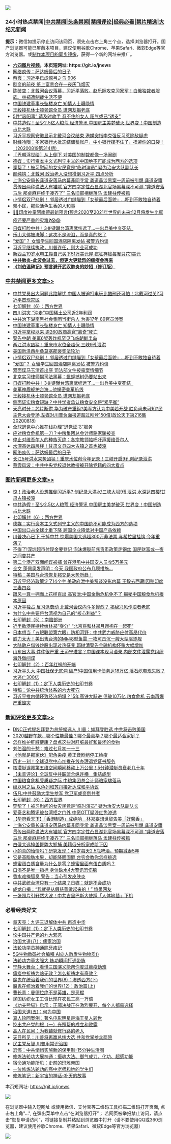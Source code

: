 ![](https://raw.githubusercontent.com/fqnews/bnews/master/64photo/fqnews-qr.jpg)

<div id="tt">
<h3>24小时热点禁闻|<a href="#%E4%B8%AD%E5%85%B1%E7%A6%81%E9%97%BB%E6%9B%B4%E5%A4%9A%E6%96%87%E7%AB%A0">中共禁闻</a>|<a href="#%E5%9B%BE%E7%89%87%E6%96%B0%E9%97%BB%E6%9B%B4%E5%A4%9A%E6%96%87%E7%AB%A0">头条禁闻</a>|<a href="#%E6%96%B0%E9%97%BB%E8%AF%84%E8%AE%BA%E6%9B%B4%E5%A4%9A%E6%96%87%E7%AB%A0">禁闻评论|<a href="#%E5%BF%85%E7%9C%8B%E7%BB%8F%E5%85%B8%E5%A5%BD%E6%96%87">经典必看|<a href="/video.md#%E7%A6%81%E7%89%87%E7%B2%BE%E9%80%89">禁片精选</a>|<a href="https://github.com/fqnews/djy/blob/master/gb/nf1351518.md#1">大纪元新闻</a></h3>
<div><b>提示：</b>微信如提示停止访问该网页，须先点击右上角三个点，选择浏览器打开。国产浏览器可能已屏蔽本项目，建议使用谷歌Chrome、苹果Safari、微软Edge等官方浏览器。或<a href="https://github.com/fqnews/bnews/blob/master/%E5%88%B6%E4%BD%9Cgit%E7%A6%81%E9%97%BB%E9%95%9C%E5%83%8F.md">制作本项目的同步镜像</a>，获得一个新的网址来推广。</div>
<ul>
<li><b><a href="http://d1.bdrive.tk/64.mp4" target="_blank">六四图片视频</a>，本页短网址: https://git.io/jnews</b></li>
<li><a href="/cbnews/20200819/1382291.md">网络疯传：萨达姆最后的日子</a></li>
<li><a href="/bannedvideo/20200819/1382252.md">蔡霞：习近平已成惊弓之鸟 906</a></li>
<li><a href="/cnnews/20200819/1382372.md">剧变的前夜 纸上富贵会在一夜灰飞烟灭</a></li>
<li><a href="/bannedvideo/20200819/1382283.md">陈破空：北戴河会议落幕，习近平落败。赵乐际攻克习家军！白俄独裁者服软。林郑遭制裁生活不便</a></li>
<li><a href="/cbnews/20200819/1382517.md">中国铁建董事长坠楼身亡 知情人士曝隐情</a></li>
<li><a href="/cbnews/20200819/1382378.md">王毅接机休士顿领馆全员 遭网友揭老底</a></li>
<li><a href="/lifebaike/20200819/1382323.md">5件“吸阳事” 请及时收手 忍不住的女人 阳气或已“透支”</a></li>
<li><a href="/topimagenews/20200819/1382597.md">中共造假！至少2.5亿人粮荒 经济警讯 中国房主美梦破灭 世界变！中国制造占比大跌</a></li>
<li><a href="/headline/20200819/1382504.md">习近平视察安徽显示北戴河会议结束 港媒突指李克强反习惹除敌疑虑</a></li>
<li><a href="/bannedvideo/20200819/1382468.md">财经冷眼：多家银行大批冻结储蓄账户，中小银行撑不住了，捂紧你的口袋！（20200819第314期）</a></li>
<li><a href="/ssgc/20200819/1382269.md">〖兲朝浮世绘〗从上倒下 对美国的制裁都像一场闹剧</a></li>
<li><a href="/topimagenews/20200819/1382405.md">德媒：实行资本主义式列宁主义的中国绝不可能成为西方的选项 </a></li>
<li><a href="/comments/20200819/1382569.md">穿帮了！被习慰问的女灾民竟是“临时演员” 疑为治安大队副队长</a></li>
<li><a href="/comments/20200819/1382352.md">颜纯钩：北戴河 政治老人没想推倒习近平 四点分析</a></li>
<li><a href="/comments/20200819/1382552.md">上海公安局长龚道安落马内幕非同寻常 龚道鑫涉黑案一周前被引爆 龚道安籍贯传出两种说法大有猫腻 官方四字定性凸显湖北官场黑幕深不可测 “龚道安落马后 那桌麻将终于凑齐了” 三名旧部相继落马 孟建柱传被抓</a></li>
<li><a href="/cbnews/20200819/1382434.md">小情侣双尸悲剧！ 邻居透过门缝瞄到「女孩最后面貌」…吓到不敢独自待着</a></li>
<li><a href="/ssgc/20200819/1382399.md">赖小民，那些活色生香的人和事</a></li>
<li><a href="/bannedvideo/20200819/1382478.md">💠💠印度神童阿南德最新预言❗预言2020至2021年世界的未来❗12月将发生比瘟疫还要严重的灾难❓😱😱</a></li>
<li><a href="/cbnews/20200819/1382380.md">日媒打脸中共！3关键曝台湾离武统远了…一出兵美中变死结  </a></li>
<li><a href="/comments/20200819/1382268.md">乐山大佛被洗脚：这次不是流泪，而是真的怒了</a></li>
<li><a href="/cbnews/20200819/1382406.md">“爱国”？ 女留学生回国酒店隔离发帖 被警方约谈</a></li>
<li><a href="/bannedvideo/20200819/1382385.md">习近平继续执政，川普连任，则大业可成功</a></li>
<li><a href="/cnnews/20200819/1382287.md">新西兰19岁水电工靠自己买下51万美元屋 疯狂存钱每餐只花1美元</a></li>
<li><b><a href="/comments/20200211/1275071.md" target="_blank">中共肺炎-此波会过去，但更大更猛烈的瘟疫会再来</a></b></li>
<li><b><a href="/comments/20200207/1272816.md" target="_blank">《刘伯温碑记》预言避开武汉肺炎的妙招（修订版）</a></b></li>
</ul>
</div>

<div class="catlist">
<h3><a href="/cbnews/" target="_blank">中共禁闻</a><span><a href="/cbnews/" target="_blank" rel="nofollow">更多文章>></a></span></h3>
<ul>
<li><a href="/cbnews/20200819/1382619.md" target="_blank">中共党员出大问题此路解忧 中国人被迫打电玩比酷刑还可怕！北戴河过关?习近平首现灾区</a></li>
<li><a href="/comments/20200819/1382591.md" target="_blank">七印解封（6）：西方世界</a></li>
<li><a href="/cbnews/20200819/1382554.md" target="_blank">四川洪灾 &#8220;沖走&#8221;中国稀土公司近2年利润</a></li>
<li><a href="/cbnews/20200819/1382527.md" target="_blank">中共治下湖南黑社会集团当街杀人 为害17年 89官员涉案</a></li>
<li><a href="/cbnews/20200819/1382517.md" target="_blank">中国铁建董事长坠楼身亡 知情人士曝隐情</a></li>
<li><a href="/cbnews/20200819/1382516.md" target="_blank">习近平掌权以来 逾260政商高官“离奇”死亡</a></li>
<li><a href="/cbnews/20200819/1382506.md" target="_blank">警告中朝 美军6架轰炸机罕见飞临朝鲜半岛</a></li>
<li><a href="/cbnews/20200819/1382490.md" target="_blank">两江洪水凶猛！重庆市水位全超保 三峡9孔泄洪</a></li>
<li><a href="/cbnews/20200819/1382433.md" target="_blank">美国新泽西州桑莫塞郡褒奖法轮功</a></li>
<li><a href="/cbnews/20200819/1382434.md" target="_blank">小情侣双尸悲剧！ 邻居透过门缝瞄到「女孩最后面貌」…吓到不敢独自待着</a></li>
<li><a href="/cbnews/20200819/1382406.md" target="_blank">“爱国”？ 女留学生回国酒店隔离发帖 被警方约谈</a></li>
<li><a href="/cbnews/20200819/1382394.md" target="_blank">双面谍马玉清首出庭 司法部文件披露案情细节</a></li>
<li><a href="/cbnews/20200819/1382393.md" target="_blank">北京实习律师揭司法黑幕：蚍蜉撼树仍要站出来</a></li>
<li><a href="/cbnews/20200819/1382380.md" target="_blank">日媒打脸中共！3关键曝台湾离武统远了…一出兵美中变死结  </a></li>
<li><a href="/cbnews/20200819/1382379.md" target="_blank">美军神盾舰护台海…他揭密美军航线</a></li>
<li><a href="/cbnews/20200819/1382378.md" target="_blank">王毅接机休士顿领馆全员 遭网友揭老底</a></li>
<li><a href="/cbnews/20200819/1382377.md" target="_blank">侧面证实粮食短缺？中共学者承认粮食安全将“紧平衡”</a></li>
<li><a href="/cbnews/20200819/1382374.md" target="_blank">天亮时分：芯片断供,华为破产重组?美军方认为中美若开战,胜负尚未可知?民主党大会登场,左媒对川普负面报道超过拜登150倍(政论天下第216集 20200818)</a></li>
<li><a href="/cbnews/20200819/1382346.md" target="_blank">全球退党中心推在线办理“退党证书”服务</a></li>
<li><a href="/cbnews/20200819/1382345.md" target="_blank">应对粮食危机第一刀？中粮集团总会计师骆家駹被查</a></li>
<li><a href="/cbnews/20200819/1382324.md" target="_blank">停止对维吾尔人的种族灭绝：各宗教领袖呼吁声援维吾尔人</a></li>
<li><a href="/cbnews/20200819/1382325.md" target="_blank">水深高达四层楼！甘肃文县四大古镇之首也被淹</a></li>
<li><a href="/cbnews/20200819/1382291.md" target="_blank">网络疯传：萨达姆最后的日子</a></li>
<li><a href="/cbnews/20200819/1382290.md" target="_blank">长江5号洪水来势凶猛！重庆水位创今年记录！三峡开启9孔创纪录泄洪</a></li>
<li><a href="/cbnews/20200818/1382204.md" target="_blank">蔡霞风波：中共中央党校退休教授被开除党籍的四大看点</a></li>

</ul>
</div>
<div class="catlist">
<h3><a href="/topimagenews/" target="_blank">图片新闻</a><span><a href="/topimagenews/" target="_blank" rel="nofollow">更多文章>></a></span></h3>
<ul>
<li><a href="/topimagenews/20200819/1382697.md" target="_blank">惊！政治老人没想推倒习近平? 创纪录大洪水!三峡大坝9孔泄洪 水深达四楼!甘肃古镇被淹</a></li>
<li><a href="/topimagenews/20200819/1382597.md" target="_blank">中共造假！至少2.5亿人粮荒 经济警讯 中国房主美梦破灭 世界变！中国制造占比大跌</a></li>
<li><a href="/comments/20200819/1382591.md" target="_blank">七印解封（6）：西方世界</a></li>
<li><a href="/topimagenews/20200819/1382405.md" target="_blank">德媒：实行资本主义式列宁主义的中国绝不可能成为西方的选项</a></li>
<li><a href="/topimagenews/20200819/1382271.md" target="_blank">中国出口占全球比重下降 跨国企业降低对中国产品依赖</a></li>
<li><a href="/topimagenews/20200818/1382205.md" target="_blank">川普决心已下 干掉中共 惊爆美国大选超300万非法票 与希拉里挂钩 今年重演？</a></li>
<li><a href="/topimagenews/20200818/1382108.md" target="_blank">不得了!深圳超市付现金要登记 泡沫爆裂前兆货币政策走钢丝 国民财富或一夜之间变共产</a></li>
<li><a href="/topimagenews/20200818/1381909.md" target="_blank">第二个港产双面间谍被捕 曾在港见中共国安人员收5万美元</a></li>
<li><a href="/topimagenews/20200818/1381813.md" target="_blank">全文 蓬佩奥发声明：今天 我国政府公布几项措施…</a></li>
<li><a href="/comments/20200818/1381765.md" target="_blank">特稿：美国与台湾恢复邦交是大势所趋！</a></li>
<li><a href="/topimagenews/20200817/1381657.md" target="_blank">习近平经济政策定了!4个字 美政府泄中美贸谈没影内幕 王毅去西藏!因赔印度三妻四妾</a></li>
<li><a href="/topimagenews/20200817/1381618.md" target="_blank">跟风一尊一拥而上花样百出 高官泄:中国金融危机免不了 揭秘中国粮食危机根本原因</a></li>
<li><a href="/topimagenews/20200817/1381596.md" target="_blank">习近平独占 反习派蠢动 北戴河会议内斗多惨烈？ 揭秘兴风作浪者老底</a></li>
<li><a href="/comments/20200817/1381382.md" target="_blank">为什么中共要将台湾视为自己的“核心利益”？</a></li>
<li><a href="/comments/20200817/1381339.md" target="_blank">七印解封（5）：南赡部洲</a></li>
<li><a href="/topimagenews/20200817/1381336.md" target="_blank">近半数港民持续给林郑“零分” “北京将和林郑月娥抱在一起死”</a></li>
<li><a href="/topimagenews/20200817/1381285.md" target="_blank">日本想当「五眼联盟第六眼」防相河野：中共武力威胁应付高昂代价</a></li>
<li><a href="/topimagenews/20200817/1381273.md" target="_blank">威力太大！美出售台湾的Mk48型鱼雷 一枚可击沉一艘大型驱逐舰</a></li>
<li><a href="/topimagenews/20200817/1381243.md" target="_blank">大陆散户借钱炒股出现过热征兆 郭树清警告金融机构坏账大幅增加</a></li>
<li><a href="/topimagenews/20200817/1381204.md" target="_blank">山东出大事 件件很严重 王沪宁进言？中国课本现习语录 内部文件泄露党组织海外做间谍</a></li>
<li><a href="/comments/20200816/1381045.md" target="_blank">七印解封（2）：百年红祸的开端</a></li>
<li><a href="/topimagenews/20200816/1381029.md" target="_blank">习近平头大 中国社保无底洞 破产!中国信用卡债务达18万亿 潘石屹套现失败？大逃亡300亿</a></li>
<li><a href="/comments/20200816/1381021.md" target="_blank">七印解封（1）：定下人类历史的七印书卷</a></li>
<li><a href="/comments/20200816/1380926.md" target="_blank">特稿：论中共统治体系的六大死穴</a></li>
<li><a href="/topimagenews/20200815/1380626.md" target="_blank">习近平推内循环致经济坍塌？15年高铁大跃进 债破10万亿 粮食危机 云南再爆严重蝗灾</a></li>

</ul>
</div>
<div class="catlist">
<h3><a href="/comments/" target="_blank">新闻评论</a><span><a href="/comments/" target="_blank" rel="nofollow">更多文章>></a></span></h3>
<ul>
<li><a href="/comments/20200820/1382722.md" target="_blank">DNC正式提名拜登为总统候选人 川普：如拜登胜选 中共将击败美国</a></li>
<li><a href="/comments/20200820/1382721.md" target="_blank">2020越野车款，哪个性能最佳？哪个最豪华？哪个最适合家庭？</a></li>
<li><a href="/comments/20200820/1382714.md" target="_blank">怎样维护肝脏健康？盘点这些对肝脏最好和最坏的食物</a></li>
<li><a href="/comments/20200820/1382713.md" target="_blank">刘伯温的十愁：难过七月初一十三</a></li>
<li><a href="/comments/20200819/1382682.md" target="_blank">《他就是那家伙》配角染疫  黄正音剧组停工检疫</a></li>
<li><a href="/comments/20200819/1382636.md" target="_blank">历史一刻！全球退党中心加推在线办理退党证书服务</a></li>
<li><a href="/comments/20200819/1382635.md" target="_blank">核潜艇误闯第五维空间瞬间移动上万公里！5分钟潜艇员衰老几十年</a></li>
<li><a href="/comments/20200819/1382634.md" target="_blank">【未普评论】全球反中共联盟合纵连横　集结成型</a></li>
<li><a href="/comments/20200819/1382622.md" target="_blank">中国粮食危机受质疑之际 中粮集团总会计师骆家駹落马</a></li>
<li><a href="/comments/20200819/1382610.md" target="_blank">继以阿之后 以色列和苏丹接近达成和平协议</a></li>
<li><a href="/comments/20200819/1382602.md" target="_blank">伍凡:中共鼓励大学生参军 党卫军或变倒共者</a></li>
<li><a href="/comments/20200819/1382591.md" target="_blank">七印解封（6）：西方世界</a></li>
<li><a href="/comments/20200819/1382569.md" target="_blank">穿帮了！被习慰问的女灾民竟是“临时演员” 疑为治安大队副队长</a></li>
<li><a href="/comments/20200819/1382568.md" target="_blank">爱奇艺和腾讯被台湾拒之门外 中资OTT疑涉红色渗透</a></li>
<li><a href="/comments/20200819/1382563.md" target="_blank">【华府看天下】「香港制造」成绝响　林郑妄想世贸告美「好馨香」</a></li>
<li><a href="/comments/20200819/1382552.md" target="_blank">上海公安局长龚道安落马内幕非同寻常 龚道鑫涉黑案一周前被引爆 龚道安籍贯传出两种说法大有猫腻 官方四字定性凸显湖北官场黑幕深不可测 “龚道安落马后 那桌麻将终于凑齐了” 三名旧部相继落马 孟建柱传被抓</a></li>
<li><a href="/comments/20200819/1382545.md" target="_blank">白俄大选掩盖舞弊大抓捕    美籍俄分析家成阶下囚</a></li>
<li><a href="/comments/20200819/1382533.md" target="_blank">小酌真的怡情吗？研究发现：40岁每天2.5瓶啤酒，预期减寿5年</a></li>
<li><a href="/comments/20200819/1382532.md" target="_blank">它是高脂肪水果，却能降胆固醇  台农会教你怎样挑选</a></li>
<li><a href="/comments/20200819/1382523.md" target="_blank">蜂蜜蛋白质含量为什么是零？蜂蜜里面有蛋白质吗？</a></li>
<li><a href="/comments/20200819/1382522.md" target="_blank">口渴不是唯一指标 身体缺水4大警讯恐伤脑</a></li>
<li><a href="/comments/20200819/1382521.md" target="_blank">香水难掩狐臭  警告：当心引发皮肤炎</a></li>
<li><a href="/comments/20200819/1382518.md" target="_blank">中共武统台湾只有一个结果？日媒：就是不会成功</a></li>
<li><a href="/comments/20200819/1382501.md" target="_blank">成龙自揭：“我就是从假慈善做起来的！” 惊呆网友</a></li>
<li><a href="/comments/20200819/1382500.md" target="_blank">一张照片引轩然大波！中共吉里巴斯大使踩「人体地毯」下机</a></li>

</ul>
</div>

<div class="catlist">
<h3>必看经典好文</h3>
<ul>
<li><a href="/comments/20131119/1029445.md" target="_blank">章天亮：九评三退解体中共 再造中华</a></li>
<li><a href="/comments/20200816/1381021.md" target="_blank">七印解封（1）：定下人类历史的七印书卷</a></li>
<li><a href="/comments/20200717/1361899.md" target="_blank">论中国共产党的九大邪恶</a></li>
<li><a href="/cbnews/20190424/914482.md" target="_blank">治国大道(八)：儒家治国</a></li>
<li><a href="/health/20170626/780263.md" target="_blank">法轮功学员神通除牙疼记</a></li>
<li><a href="/topimagenews/20200527/1335347.md" target="_blank">5G生物数码社会编程 AI向人散发生物物质()</a></li>
<li><a href="/cbnews/20200816/1381005.md" target="_blank">法轮功力量太强大 炼功瞬间打通带脉</a></li>
<li><a href="/comments/20200527/1273654.md" target="_blank">宁静大舞台：看懂三国演义能帮你度过瘟疫劫难</a></li>
<li><a href="/comments/20200502/1322275.md" target="_blank">瘟疫中祈祷为啥无效？怎么祈祷才有奇效？</a></li>
<li><a href="/topimagenews/20180527/948714.md" target="_blank">魔鬼在统治着我们的世界(8)：渗透西方(下)</a></li>
<li><a href="/topimagenews/20180601/951286.md" target="_blank">魔鬼在统治着我们的世界(12)：政治篇(上)</a></li>
<li><a href="/comments/20180726/727420.md" target="_blank">曹长青：曼德拉绝不是英雄，是恶棍</a></li>
<li><a href="/lifebaike/20200515/1328783.md" target="_blank">民国纺织女工工资比现在农民工高一万倍</a></li>
<li><a href="/comments/20200308/1290182.md" target="_blank">《功夫熊猫》启示：正邪决战正在激烈展开，每个人都需选择</a></li>
<li><a href="/cbnews/20180311/913065.md" target="_blank">治国大道(五)：何为中国</a></li>
<li><a href="/comments/20200523/1332915.md" target="_blank">真人轮回案例：著名电影明星是海王星人转世</a></li>
<li><a href="/comments/20200629/1352460.md" target="_blank">挖出共产党的根（一）光照帮的成立和败露</a></li>
<li><a href="/tculture/20121023/72121.md" target="_blank">高人在民间：为我铺就修行路的老人</a></li>
<li><a href="/comments/20200816/1381118.md" target="_blank">天目所见：川普将再赢总统大选 共和党掌参众两院</a></li>
<li><a href="/comments/20200621/1348236.md" target="_blank">民主党反智 川普用常识治国</a></li>
<li><a href="/baitai/20200711/1359005.md" target="_blank">恐怖：中共悄悄实施新的保甲制-15分钟生活圈</a></li>
<li><a href="/comments/20191203/1234383.md" target="_blank">修炼法轮功大展神通：摄魂大法、御气成刀、化功、超感功能</a></li>
<li><a href="/cbnews/20180711/970353.md" target="_blank">宿命通功能所见：史前的玛雅帝国</a></li>
<li><a href="/cbnews/20200702/1354550.md" target="_blank">一位修炼法轮功的高中老师和她的学生们</a></li>
<li><a href="/comments/20190418/1115565.md" target="_blank">修炼笔记：新宇宙的神话-补天的故事</a></li>

</ul>
</div>

本页短网址: https://git.io/jnews

![](https://raw.githubusercontent.com/fqnews/bnews/master/64photo/fqnews-qr.jpg)

在浏览器中输入短网址 或使用微信、支付宝等二维码工具扫描二维码打开页面, 点击右上角"...", 在弹出菜单中点击“在浏览器打开”； 若网页被举报禁止访问，请点击“恢复申请访问”，将链接复制并粘贴到浏览器中打开（请不要使用QQ或360浏览器，建议使用谷歌Chrome、苹果Safari、微软Edge等官方浏览器）

![](https://raw.githubusercontent.com/fqnews/bnews/master/64photo/wx.jpg)